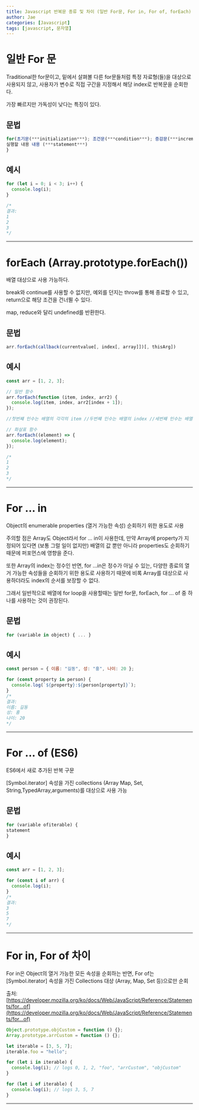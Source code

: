 ```yaml
---
title: Javascript 반복문 종류 및 차이 (일반 For문, For in, For of, forEach)
author: Jae
categories: [Javascript]
tags: [javascript, 문자열]
---
```


# 일반 For 문

Traditional한 for문이고, 밑에서 살펴볼 다른 for문들처럼 특정 자료형(들)을 대상으로 사용되지 않고, 사용자가 변수로 직접 구간을 지정해서 해당 index로 반복문을 순회한다.

가장 빠르지만 가독성이 낮다는 특징이 있다.

## 문법

```jsx
for(초기문(***initialization***); 조건문(***condition***); 증감문(***increment***)){
실행할 내용 내용 (***statement***)
}
```

## 예시

```jsx
for (let i = 0; i < 3; i++) {
  console.log(i);
}

/*
결과:
1
2
3
*/
```

---

# forEach (**Array.prototype.forEach()**)

배열 대상으로 사용 가능하다.

break와 continue를 사용할 수 없지만, 예외를 던지는 throw를 통해 종료할 수 있고, return으로 해당 조건을 건너뛸 수 있다.

map, reduce와 달리 undefined를 반환한다.

## 문법

```jsx
arr.forEach(callback(currentvalue[, index[, array]])[, thisArg])
```

## 예시

```jsx
const arr = [1, 2, 3];

// 일반 함수
arr.forEach(function (item, index, arr2) {
  console.log(item, index, arr2[index + 1]);
});

//첫번쨰 인수는 배열의 각각의 item //두번쨰 인수는 배열의 index //세번째 인수는 배열 그자체

// 화살표 함수
arr.forEach((element) => {
  console.log(element);
});

/*
1
2
3
*/
```

---

# For ... in

Object의 enumerable properties (열거 가능한 속성) 순회하기 위한 용도로 사용

주의할 점은 Array도 Object라서 for ... in이 사용한데, 만약 Array에 property가 지정되어 있다면 (보통 그럴 일이 없지만) 배열의 값 뿐만 아니라 properties도 순회하기 때문에 퍼포먼스에 영향을 준다.

또한 Array의 index는 정수인 반면, for ...in은 정수가 아닐 수 있는, 다양한 종료의 열거 가능한 속성들을 순회하기 위한 용도로 사용하기 때문에 비록 Array를 대상으로 사용하더라도 index의 순서를 보장할 수 없다.

그래서 일반적으로 배열에 for loop을 사용할때는 일반 for문, forEach, for ... of 중 하나를 사용하는 것이 권장된다.

## 문법

```jsx
for (variable in object) { ... }
```

## 예시

```jsx
const person = { 이름: "길동", 성: "홍", 나이: 20 };

for (const property in person) {
  console.log(`${property}:${person[property]}`);
}
/*
결과: 
이름: 길동
성: 홍
나이: 20
*/
```

---

# For ... of (ES6)

ES6에서 새로 추가된 반복 구문

[Symbol.iterator] 속성을 가진 collections (Array Map, Set, String,TypedArray,arguments)를 대상으로 사용 가능

## 문법

```jsx
for (variable ofiterable) {
statement
}
```

## 예시

```jsx
const arr = [1, 2, 3];

for (const i of arr) {
  console.log(i);
}
/*
결과: 
3
5
7
*/
```

---

# For in, For of 차이

For in은 Object의 열거 가능한 모든 속성을 순회하는 반면, For of는 [Symbol.iterator] 속성을 가진 Collections 대상 (Array, Map, Set 등)으로만 순회

출처: [https://developer.mozilla.org/ko/docs/Web/JavaScript/Reference/Statements/for...of](https://developer.mozilla.org/ko/docs/Web/JavaScript/Reference/Statements/for...of)

```jsx
Object.prototype.objCustom = function () {};
Array.prototype.arrCustom = function () {};

let iterable = [3, 5, 7];
iterable.foo = "hello";

for (let i in iterable) {
  console.log(i); // logs 0, 1, 2, "foo", "arrCustom", "objCustom"
}

for (let i of iterable) {
  console.log(i); // logs 3, 5, 7
}
```

---
